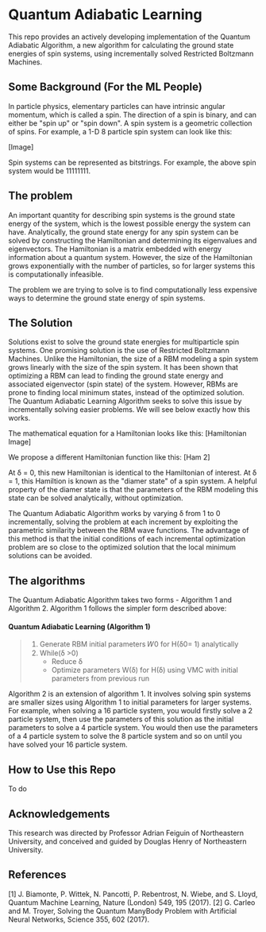 # Quantum Adiabatic Learning

This repo provides an actively developing implementation of the Quantum Adiabatic Algorithm, a new algorithm for calculating the ground state energies of spin systems, using incrementally solved Restricted Boltzmann Machines.

## Some Background (For the ML People)
In particle physics, elementary particles can have intrinsic angular momentum, which is called a spin. The direction of a spin is binary, and can either be "spin up" or "spin down". A spin system is a geometric collection of spins. For example, a 1-D 8 particle spin system can look like this:

[Image]

Spin systems can be represented as bitstrings. For example, the above spin system would be 11111111.

## The problem
An important quantity for describing spin systems is the ground state energy of the system, which is the lowest possible energy the system can have. Analytically, the ground state energy for any spin system can be solved by constructing the Hamiltonian and determining its eigenvalues and eigenvectors. The Hamiltonian is a matrix embedded with energy information about a quantum system. However, the size of the Hamiltonian grows exponentially with the number of particles, so for larger systems this is computationally infeasible. 

The problem we are trying to solve is to find computationally less expensive ways to determine the ground state energy of spin systems.

## The Solution
Solutions exist to solve the ground state energies for multiparticle spin systems. One promising solution is the use of Restricted Boltzmann Machines. Unlike the Hamiltonian, the size of a RBM modeling a spin system grows linearly with the size of the spin system. It has been shown that optimizing a RBM can lead to finding the ground state energy and associated eigenvector (spin state) of the system. However, RBMs are prone to finding local minimum states, instead of the optimized solution. The Quantum Adiabatic Learning Algorithm seeks to solve this issue by incrementally solving easier problems. We will see below exactly how this works.

The mathematical equation for a Hamiltonian looks like this:
[Hamiltonian Image]

We propose a different Hamiltonian function like this:
[Ham 2]

At δ = 0, this new Hamiltonian is identical to the Hamiltonian of interest. At δ = 1, this Hamiltion is known as the "diamer state" of a spin system. A helpful property of the diamer state is that the parameters of the RBM modeling this state can be solved analytically, without optimization. 

The Quantum Adiabatic Algorithm works by varying δ from 1 to 0 incrementally, solving the problem at each increment by exploiting the parametric similarity between the RBM wave functions. The advantage of this method is that the initial conditions of each incremental optimization problem are so close to the optimized solution that the local minimum solutions can be avoided.

## The algorithms
The Quantum Adiabatic Algorithm takes two forms - Algorithm 1 and Algorithm 2. Algorithm 1 follows the simpler form described above:

#### Quantum Adiabatic Learning (Algorithm 1)
> 1. Generate RBM initial parameters 𝑊0 for H(δ0= 1) analytically
> 2. While(δ >0)
>    - Reduce δ
>    - Optimize parameters W(δ) for H(δ) using VMC with initial
parameters from previous run

Algorithm 2 is an extension of algorithm 1. It involves solving spin systems are smaller sizes using Algorithm 1 to initial parameters for larger systems. For example, when solving a 16 particle system, you would firstly solve a 2 particle system, then use the parameters of this solution as the initial parameters to solve a 4 particle system. You would then use the parameters of a 4 particle system to solve the 8 particle system and so on until you have solved your 16 particle system.

## How to Use this Repo
To do

## Acknowledgements
This research was directed by Professor Adrian Feiguin of Northeastern University, and conceived and guided by Douglas Henry of Northeastern University.

## References
[1] J. Biamonte, P. Wittek, N. Pancotti, P. Rebentrost, N.
Wiebe, and S. Lloyd, Quantum Machine Learning, Nature
(London) 549, 195 (2017).
[2] G. Carleo and M. Troyer, Solving the Quantum ManyBody Problem with Artificial Neural Networks, Science
355, 602 (2017).
